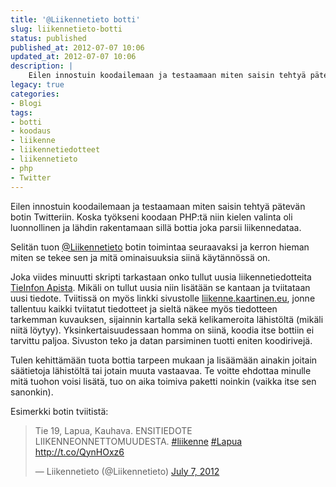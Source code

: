 ```yaml
---
title: '@Liikennetieto botti'
slug: liikennetieto-botti
status: published
published_at: 2012-07-07 10:06
updated_at: 2012-07-07 10:06
description: |
    Eilen innostuin koodailemaan ja testaamaan miten saisin tehtyä pätevän botin Twitteriin. Koska työkseni koodaan PHP:tä niin kielen valinta oli luonnollinen ja lähdin rakentamaan sillä bottia joka parsii liikennedataa. Selitän tuon @Liikennetieto botin toimintaa seuraavaksi ja kerron hieman miten se tekee sen ja mitä ominaisuuksia siinä käytännössä on. Joka viides minuutti skripti tarkastaan onko tullut uusia… Jatka lukemista @Liikennetieto botti
legacy: true
categories:
- Blogi
tags:
- botti
- koodaus
- liikenne
- liikennetiedotteet
- liikennetieto
- php
- Twitter
---
```


<p>Eilen innostuin koodailemaan ja testaamaan miten saisin tehtyä pätevän botin Twitteriin. Koska työkseni koodaan PHP:tä niin kielen valinta oli luonnollinen ja lähdin rakentamaan sillä bottia joka parsii liikennedataa.</p>
<p>Selitän tuon <a href="http://twitter.com/Liikennetieto" target="_blank">@Liikennetieto</a> botin toimintaa seuraavaksi ja kerron hieman miten se tekee sen ja mitä ominaisuuksia siinä käytännössä on.</p>
<p>Joka viides minuutti skripti tarkastaan onko tullut uusia liikennetiedotteita<a href="http://tieinfo.mustcode.fi/tieinfo/" target="_blank"> TieInfon Apista</a>. Mikäli on tullut uusia niin lisätään se kantaan ja tviitataan uusi tiedote. Tviitissä on myös linkki sivustolle <a href="http://liikenne.kaartinen.eu" target="_blank">liikenne.kaartinen.eu</a>, jonne tallentuu kaikki tviitatut tiedotteet ja sieltä näkee myös tiedotteen tarkemman kuvauksen, sijainnin kartalla sekä kelikameroita lähistöltä (mikäli niitä löytyy). Yksinkertaisuudessaan homma on siinä, koodia itse bottiin ei tarvittu paljoa. Sivuston teko ja datan parsiminen tuotti eniten koodirivejä.</p>
<p>Tulen kehittämään tuota bottia tarpeen mukaan ja lisäämään ainakin joitain säätietoja lähistöltä tai jotain muuta vastaavaa. Te voitte ehdottaa minulle mitä tuohon voisi lisätä, tuo on aika toimiva paketti noinkin (vaikka itse sen sanonkin).</p>
<p>Esimerkki botin tviitistä:</p>
<blockquote class="twitter-tweet" data-width="550" data-dnt="true">
<p lang="fi" dir="ltr">Tie 19, Lapua, Kauhava. ENSITIEDOTE LIIKENNEONNETTOMUUDESTA. <a href="https://twitter.com/hashtag/liikenne?src=hash&amp;ref_src=twsrc%5Etfw">#liikenne</a> <a href="https://twitter.com/hashtag/Lapua?src=hash&amp;ref_src=twsrc%5Etfw">#Lapua</a> <a href="http://t.co/QynHOxz6">http://t.co/QynHOxz6</a></p>
<p>&mdash; Liikennetieto (@Liikennetieto) <a href="https://twitter.com/Liikennetieto/status/221424560141107201?ref_src=twsrc%5Etfw">July 7, 2012</a></p></blockquote>
<p><script async src="https://platform.twitter.com/widgets.js" charset="utf-8"></script></p>